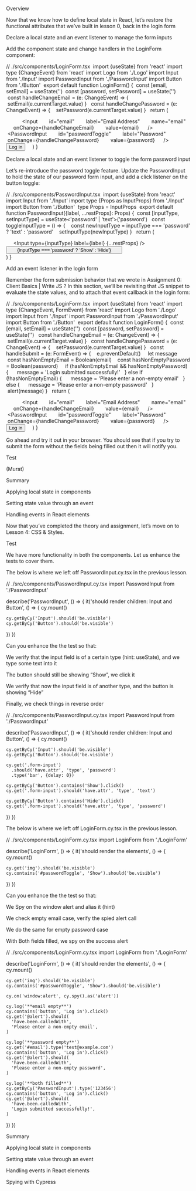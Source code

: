 Overview

Now that we know how to define local state in React, let’s restore the
functional attributes that we’ve built in lesson 0, back in the login form

Declare a local state and an event listener to manage the form inputs

Add the component state and change handlers in the LoginForm component:

// ./src/components/LoginForm.tsx ​ import {useState} from 'react' import type
{ChangeEvent} from 'react' import Logo from './Logo' import Input from './Input'
import PasswordInput from './PasswordInput' import Button from './Button' ​
export default function LoginForm() {  const [email, setEmail] =
useState<string>('')  const [password, setPassword] = useState<string>('') ​
 const handleChangeEmail = (e: ChangeEvent<HTMLInputElement>) => {  
 setEmail(e.currentTarget.value) } ​  const handleChangePassword = (e:
ChangeEvent<HTMLInputElement>) => {    setPassword(e.currentTarget.value) } ​
 return (    <form data-cy="LoginForm" className="login-form">      <Logo />    
 <Input
        id="email"
        label="Email Address"
        name="email"
        onChange={handleChangeEmail}
        value={email}
      />      <PasswordInput
        id="passwordToggle"
        label="Password"
        onChange={handleChangePassword}
        value={password}
      />      <Button type="submit">Log in</Button>    </form> ) }

Declare a local state and an event listener to toggle the form password input

Let’s re-introduce the password toggle feature. Update the PasswordInput to hold
the state of our password form input, and add a click listener on the button
toggle:

// ./src/components/PasswordInput.tsx ​ import {useState} from 'react' import
Input from './Input' import type {Props as InputProps} from './Input' import
Button from './Button' ​ type Props = InputProps ​ export default function
PasswordInput({label, ...restProps}: Props) {  const [inputType, setInputType] =
useState<'password' | 'text'>('password') ​  const toggleInputType = () => {  
 const newInputType = inputType === 'password' ? 'text' : 'password'  
 setInputType(newInputType) } ​  return (  
 <div data-cy="PasswordInput" className="password-form-input">      <Input
type={inputType} label={label} {...restProps} />    
 <Button type="button" id="passwordToggle" onClick={toggleInputType}>      
{inputType === 'password' ? 'Show' : 'Hide'}      </Button>    </div> ) }

Add an event listener in the login form

Remember the form submission behavior that we wrote in Assignment 0: Client
Basics | Write JS ? In this section, we’ll be revisiting that JS snippet to
evaluate the state values, and to attach that event callback in the login form:

// ./src/components/LoginForm.tsx ​ import {useState} from 'react' import type
{ChangeEvent, FormEvent} from 'react' import Logo from './Logo' import Input
from './Input' import PasswordInput from './PasswordInput' import Button from
'./Button' ​ export default function LoginForm() {  const [email, setEmail] =
useState<string>('')  const [password, setPassword] = useState<string>('') ​
 const handleChangeEmail = (e: ChangeEvent<HTMLInputElement>) => {  
 setEmail(e.currentTarget.value) } ​  const handleChangePassword = (e:
ChangeEvent<HTMLInputElement>) => {    setPassword(e.currentTarget.value) } ​
 const handleSubmit = (e: FormEvent) => {    e.preventDefault() ​    let message
   const hasNonEmptyEmail = Boolean(email)    const hasNonEmptyPassword =
Boolean(password) ​    if (hasNonEmptyEmail && hasNonEmptyPassword) {    
 message = 'Login submitted successfully!'   } else if (!hasNonEmptyEmail) {    
 message = 'Please enter a non-empty email'   } else {      message = 'Please
enter a non-empty password'   }    alert(message) } ​  return (  
 <form data-cy="LoginForm" className="login-form" onSubmit={handleSubmit}>    
 <Logo />      <Input
        id="email"
        label="Email Address"
        name="email"
        onChange={handleChangeEmail}
        value={email}
      />      <PasswordInput
        id="passwordToggle"
        label="Password"
        onChange={handleChangePassword}
        value={password}
      />      <Button type="submit">Log in</Button>    </form> ) }

Go ahead and try it out in your browser. You should see that if you try to
submit the form without the fields being filled out then it will notify you.

Test

(Murat)

Summary

Applying local state in components

Setting state value through an event

Handling events in React elements

Now that you’ve completed the theory and assignment, let’s move on to Lesson 4:
CSS & Styles.

Test

We have more functionality in both the components. Let us enhance the tests to
cover them.

The below is where we left off PasswordInput.cy.tsx in the previous lesson.

// ./src/components/PasswordInput.cy.tsx import PasswordInput from
'./PasswordInput'

describe('PasswordInput', () => { it('should render children: Input and Button',
() => { cy.mount(<PasswordInput label="foo" />)

    cy.getByCy('Input').should('be.visible')
    cy.getByCy('Button').should('be.visible')

}) })

Can you enhance the the test so that:

We verify that the input field is of a certain type (hint: useState), and we
type some text into it

The button should still be showing “Show”, we click it

We verify that now the input field is of another type, and the button is showing
“Hide”

Finally, we check things in reverse order

// ./src/components/PasswordInput.cy.tsx import PasswordInput from
'./PasswordInput'

describe('PasswordInput', () => { it('should render children: Input and Button',
() => { cy.mount(<PasswordInput label="foo" />)

    cy.getByCy('Input').should('be.visible')
    cy.getByCy('Button').should('be.visible')

    cy.get('.form-input')
      .should('have.attr', 'type', 'password')
      .type('bar', {delay: 0})

    cy.getByCy('Button').contains('Show').click()
    cy.get('.form-input').should('have.attr', 'type', 'text')

    cy.getByCy('Button').contains('Hide').click()
    cy.get('.form-input').should('have.attr', 'type', 'password')

}) })

The below is where we left off LoginForm.cy.tsx in the previous lesson.

// ./src/components/LoginForm.cy.tsx import LoginForm from './LoginForm'

describe('LoginForm', () => { it('should render the elements', () => {
cy.mount(<LoginForm />)

    cy.get('img').should('be.visible')
    cy.contains('#passwordToggle', 'Show').should('be.visible')

}) })

Can you enhance the the test so that:

We Spy on the window alert and alias it (hint)

We check empty email case, verify the spied alert call

We do the same for empty password case

With Both fields filled, we spy on the success alert

// ./src/components/LoginForm.cy.tsx import LoginForm from './LoginForm'

describe('LoginForm', () => { it('should render the elements', () => {
cy.mount(<LoginForm />)

    cy.get('img').should('be.visible')
    cy.contains('#passwordToggle', 'Show').should('be.visible')

    cy.on('window:alert', cy.spy().as('alert'))

    cy.log('**email empty**')
    cy.contains('button', 'Log in').click()
    cy.get('@alert').should(
      'have.been.calledWith',
      'Please enter a non-empty email',
    )

    cy.log('**password empty**')
    cy.get('#email').type('test@example.com')
    cy.contains('button', 'Log in').click()
    cy.get('@alert').should(
      'have.been.calledWith',
      'Please enter a non-empty password',
    )

    cy.log('**both filled**')
    cy.getByCy('PasswordInput').type('123456')
    cy.contains('button', 'Log in').click()
    cy.get('@alert').should(
      'have.been.calledWith',
      'Login submitted successfully!',
    )

}) })

Summary

Applying local state in components

Setting state value through an event

Handling events in React elements

Spying with Cypress

